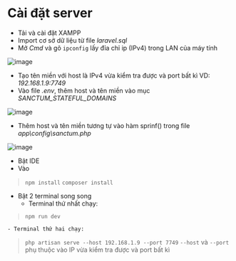 # Cài đặt server 

- Tải và cài đặt XAMPP
- Import cơ sở dữ liệu từ file *laravel.sql*
- Mở *Cmd* và gõ `ipconfig` lấy đỉa chỉ ip (IPv4) trong LAN của máy tính

![image](https://github.com/BaoVKU/tasuku_web_repository/assets/164776548/0c67ac78-17b5-4574-8c75-fe6474dbee0e)

- Tạo tên miền với host là IPv4 vừa kiểm tra được và port bất kì VD: *192.168.1.9:7749*
- Vào file *.env*, thêm host và tên miền vào mục *SANCTUM_STATEFUL_DOMAINS*

![image](https://github.com/BaoVKU/tasuku_web_repository/assets/164776548/171abad4-ae43-4770-859c-e89d3235a89f)

- Thêm host và tên miền tương tự vào hàm sprinf() trong file *app\config\sanctum.php*

![image](https://github.com/BaoVKU/tasuku_web_repository/assets/164776548/a5b3d31f-a0e5-4bd8-a5ad-87bb654cd97c)

- Bật IDE
- Vào

> `npm install`
> `composer install`

- Bật 2 terminal song song
    - Terminal thứ nhất chạy:

> `npm run dev`

    - Terminal thứ hai chạy:

> `php artisan serve --host 192.168.1.9 --port 7749`
> `--host` và `--port` phụ thuộc vào IP vừa kiểm tra được và port bất kì
